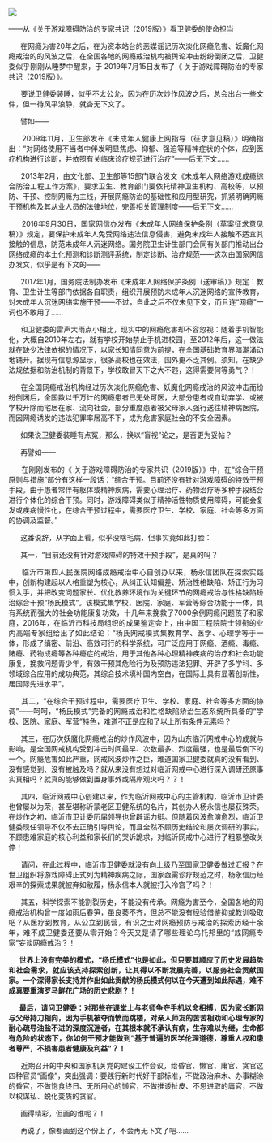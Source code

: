 <p><img src="https://www.iaders.com/wp-content/uploads/2019/07/a08d4-0067hHJjly1g57lzevx5yj30df07k0wt.jpg"></p>
<div class="preface">——从《关于游戏障碍防治的专家共识（2019版）》看卫健委的使命担当</div>
<p><span id="more-8296"></span></p>
<div class="WB_editor_iframe_new">
<p align="justify">​​&nbsp; &nbsp; &nbsp; 在网瘾为害20年之后，在为资本站台的恶媒谣记历次淡化网瘾危害、妖魔化网瘾戒治的的风波之后，在全国各地的网瘾戒治机构被舆论冲击纷纷倒闭之后，卫健委似乎刚刚从睡梦中醒来，于&nbsp;2019年7月15日发布了《&nbsp;关于游戏障碍防治的专家共识（2019版）》。</p>
<p align="justify">&nbsp; &nbsp; &nbsp; 要说卫健委装睡，似乎不太公允，因为在历次炒作风波之后，总会出台一些文件，但一待风平浪静，就杳无下文了。</p>
<p align="justify">&nbsp; &nbsp; &nbsp; 譬如——</p>
<p align="justify">&nbsp; &nbsp; &nbsp; 2009年11月，卫生部发布《未成年人健康上网指导（征求意见稿）》明确指出：“对网络使用不当者中伴发明显焦虑、抑郁、强迫等精神症状的个体，应到医疗机构进行诊断，并依照有关临床诊疗规范进行治疗”——后无下文……&nbsp;</p>
<p align="justify">&nbsp; &nbsp; &nbsp; 2013年2月，由文化部、卫生部等15部门联合发文《未成年人网络游戏成瘾综合防治工程工作方案》，要求卫生、教育部门要依托精神卫生机构、高校等，以预防、干预、控制网瘾为主线，开展网瘾防治的基础性和应用型研究，抓紧明确网瘾干预机构及其从业人员的法律地位，完善相关管理制度——后无下文……&nbsp;</p>
<p align="justify">&nbsp; &nbsp; &nbsp; 2016年9月30日，国家网信办发布《未成年人网络保护条例（草案征求意见稿）》规定，要保护未成年人免受网络违法信息侵害，避免未成年人接触不适宜其接触的信息，防范未成年人沉迷网络。国务院卫生计生部门会同有关部门推动出台网络成瘾的本土化预测和诊断测评系统，制定诊断、治疗规范——这次由国家网信办发文，似乎是有下文的——</p>
<p align="justify">&nbsp; &nbsp; &nbsp; 2017年1月，国务院法制办发布《未成年人网络保护条例（送审稿）》规定：教育、卫生计生等部门依据各自职责，组织开展预防未成年人沉迷网络的宣传教育，对未成年人沉迷网络实施干预——不过，自此之后不仅未见下文，而且连“网瘾”一词也不敢用了……&nbsp;</p>
<p align="justify">&nbsp; &nbsp; &nbsp; 和卫健委的雷声大雨点小相比，现实中的网瘾危害却不容忽视：随着手机智能化，大概自2010年左右，就有学校开始禁止手机进校园，至2012年后，这一做法就在缺少法律依据的情况下，以家长知情同意为前提，在全国基础教育界暗潮涌动地铺开。据现有信息源显示，很多高校也在效法，国外更不乏其例。须知，在缺少法规依据和防治机制的背景下，学校敢冒天下之大不韪，这得需要何等勇气？！</p>
<p align="justify">&nbsp; &nbsp; &nbsp; 在全国网瘾戒治机构经过历次淡化网瘾危害、妖魔化网瘾戒治的风波冲击而纷纷倒闭后，全国数以千万计的网瘾患者已无处可医，大部分患者或自动弃学、或被学校开除而宅居在家、流向社会，部分重度患者被父母家人强行送往精神病医院，而因网瘾诱发的违法犯罪率居高不下，成为危害家庭社会的不安全因素。</p>
<p align="justify">&nbsp; &nbsp; &nbsp; 如果说卫健委装睡有点冤，那么，换以“盲视”论之，是否更为妥帖？</p>
<p align="justify">&nbsp; &nbsp; &nbsp; 再譬如——</p>
<p align="justify">&nbsp; &nbsp; &nbsp; 在刚刚发布的《&nbsp;关于游戏障碍防治的专家共识（2019版）》中，在“综合干预原则与措施”部分有这样一段话：“综合干预。目前还没有针对游戏障碍的特效干预手段。由于患者常伴有躯体或精神疾病，需要心理治疗、药物治疗等多种手段结合进行个体化的综合干预。同时，游戏障碍类似于精神活性物质使用障碍，可能会复发或疾病慢性化，在综合干预过程中，需要医疗卫生、学校、家庭、社会等多方面的协调及监督。”</p>
<p align="justify">&nbsp; &nbsp; &nbsp; 这番说辞，从字面上看，似乎没啥毛病，但事实竟如此打脸：</p>
<p align="justify">&nbsp; &nbsp; &nbsp; 其一，“目前还没有针对游戏障碍的特效干预手段”，是真的吗？</p>
<p align="justify">&nbsp; &nbsp; &nbsp; 临沂市第四人民医院网络成瘾戒治中心自创办以来，杨永信团队在探索实践中，创新构建起以人格重塑为核心，从纠正认知偏差、矫治性格缺陷、矫正行为习惯入手，并把改变问题家长、优化教养环境作为关键环节的网瘾戒治与性格缺陷矫治综合干预“杨氏模式”。该模式集学校、医院、家庭、军营等综合功能于一体，具有系统而强大的社会功能康复功效，十几年来挽救了7000余例网瘾问题孩子和家庭，2016年，在临沂市科技局组织的成果鉴定会上，由中国工程院院士领衔的业内高端专家组给出了如此结论：“杨氏网戒模式集教育学、医学、心理学等于一体，形成了缜密、前沿、高效可行的科学系统，可广泛应用于网瘾、酒瘾、毒瘾、赌瘾、药物成瘾等各种瘾症的戒治，用于其他各种心理精神疾病的治疗和社会功能康复，挽救问题青少年，有效干预其危险行为及预防违法犯罪。开辟了多学科、多领域综合应用的成功典范，其综合技术填补国内空白，在国际上具有显著创新性，居国际先进水平”。</p>
<p align="justify">&nbsp; &nbsp; &nbsp; 其二，“在综合干预过程中，需要医疗卫生、学校、家庭、社会等多方面的协调”——呵呵，“杨氏模式”完备的网瘾戒治和性格缺陷矫治生态系统所具备的“学校、医院、家庭、军营”特色，难道不正是应和了以上所有条件元素吗？</p>
<p align="justify">&nbsp; &nbsp; &nbsp; 其三，在历次妖魔化网瘾戒治的炒作风波中，因为山东临沂网戒中心的成就与影响，是全国网戒机构受到冲击时间最早、次数最多、烈度最强，也是最后倒下的一个。网瘾危害如此严重，网戒风波炒作之巨，难道国家卫健委就真的没有看到、没有感觉到、没有被触及吗？就从来没有想过对临沂网戒中心进行深入调研还原事实真相吗？就真的能够做到置身事外或隔岸观火吗？？！</p>
<p align="justify">&nbsp; &nbsp; &nbsp; 其四，临沂网戒中心创建以来，作为临沂网戒中心的主管机构，临沂市卫计委也曾屡以为荣，甚至堪称沂蒙老区卫健系统的名片，其创办人杨永信也屡获殊荣。在炒作之初，临沂市卫计委历届领导也曾辟谣力挺。但随着风波愈演愈烈，临沂卫健委现任领导不仅不去正确引导舆论，而且全然不顾历史结论和屡次调研的事实，不顾患难家庭的核心利益和家长们的哭诉跪求，对临沂网戒中心进行了粗暴整改关停！</p>
<p align="justify">&nbsp; &nbsp; &nbsp; 请问，在此过程中，临沂市卫健委就没有向上级乃至国家卫健委做过汇报？在世卫组织将游戏障碍正式列为精神疾病之际，国家亟需诊疗规范之时，杨永信历经艰辛的探索成果就被弃如敝履，杨永信本人就被打入冷宫了吗？！</p>
<p align="justify">&nbsp; &nbsp; &nbsp; 其五，科学探索不能割裂历史，不能没有传承。网瘾为害至今，全国各地的网瘾戒治机构曾一度如雨后春笋，虽良莠不齐，但总不能没有经验借鉴抑或教训吸取吧？从医疗到教育，从公立到民营，有识之士对网瘾预防与戒治的探索历经十余年，难不成卫健委还要从零开始？今天又是请了哪些理论乌托邦里的“戒网瘾专家”妄谈网瘾戒治？！</p>
<p align="justify"><b>&nbsp; &nbsp; &nbsp; 世界上没有完美的模式，“杨氏模式”也是如此，但只要其顺应了历史发展趋势和社会需求，就应该支持探索创新，让其得以不断发展完善，以服务社会贡献国家。一个深得家长支持并作出如此贡献的杨氏模式何以在今天遭到如此际遇，难不成真要重演罗马鲜花广场的历史悲剧？！</b></p>
<p align="justify"><b>&nbsp; &nbsp; &nbsp; 最后，请问卫健委：</b><b>对那些在课堂上与老师争夺手机以命相搏，因为家长断网与父母持刀相向，因为手机被夺而愤而跳楼，对亲人师友的苦苦相劝和心理专家的耐心疏导油盐不进的深度沉迷者，在其根本就不承认有病，生存难以为继，生命都有危险的状态下，你如何干预才能做到</b><b>“基于普遍的医学伦理道德，尊重人权和患者尊严，不损害患者健康及利益”？！</b></p>
<p align="justify">&nbsp; &nbsp; &nbsp; 近期召开的中央和国家机关党的建设工作会议，给昏官、懒官、庸官、贪官这四种官员“画像”，突出强调：要践行新时代好干部标准，不做政治麻木、办事糊涂的昏官，不做饱食终日、无所用心的懒官，不做推诿扯皮、不思进取的庸官，不做以权谋私、蜕化变质的贪官。</p>
<p align="justify">&nbsp; &nbsp; &nbsp; 画得精彩，但画的谁呢？！</p>
<p align="justify">&nbsp; &nbsp; &nbsp; 再说了，像都画到这个份上了，不会再无下文了吧……​​​​</p>
